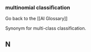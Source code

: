 ### multinomial classification

Go back to the [[AI Glossary]]


Synonym for multi-class classification.

## N

